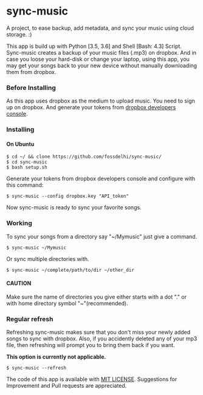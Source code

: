# sync-music
A project, to ease backup, add metadata, and sync your music using cloud storage. :)

This app is build up with Python [3.5, 3.6] and Shell [Bash: 4.3] Script.
Sync-music creates a backup of your music files (.mp3) on dropbox. And in case you loose your hard-disk or change your laptop, using this app, you may get your songs back to your new device without manually downloading them from dropbox.

### Before Installing
As this app uses dropbox as the medium to upload music. You need to sign up on dropbox. And generate your tokens from [dropbox developers console](https://www.dropbox.com/developers/apps).

### Installing
#### On Ubuntu
```
$ cd ~/ && clone https://github.com/fossdelhi/sync-music/
$ cd sync-music
$ bash setup.sh
```

Generate your tokens from dropbox developers console and configure with this command:
```
$ sync-music --config dropbox.key "API_token"
```

Now sync-music is ready to sync your favorite songs.

### Working
To sync your songs from a directory say "~/Mymusic" just give a command.
```
$ sync-music ~/Mymusic
```
Or sync multiple directories with.
```
$ sync-music ~/complete/path/to/dir ~/other_dir
```
#### CAUTION
Make sure the name of directories you give either starts with a dot "." or with home directory symbol "~"(recommended).

### Regular refresh
Refreshing sync-music makes sure that you don't miss your newly added songs to sync with dropbox. Also, if you accidently deleted any of your mp3 file, then refreshing will prompt you to bring them back if you want.

**This option is currently not applicable.**
```
$ sync-music --refresh
```
The code of this app is available with [MIT LICENSE](https://github.com/fossdelhi/sync-music/blob/syncing/LICENSE).
Suggestions for Improvement and Pull requests are appreciated.
